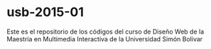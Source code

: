 # usb-2015-01
Este es el repositorio de los códigos del curso de Diseño Web de la Maestría en Multimedia Interactiva de la Universidad Simón Bolivar
